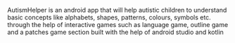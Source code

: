 AutismHelper is an android app that will help autistic children to understand basic concepts like alphabets, shapes, patterns, colours, symbols etc. through the help of 
interactive games such as language game, outline game and a patches game section built with the help of android studio and kotlin
